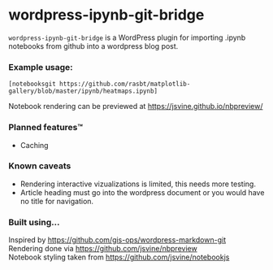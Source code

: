 # wordpress-ipynb-git-bridge
`wordpress-ipynb-git-bridge` is a WordPress plugin for importing .ipynb notebooks from github into a wordpress blog post.


### Example usage:
```[notebooksgit https://github.com/rasbt/matplotlib-gallery/blob/master/ipynb/heatmaps.ipynb]```  

Notebook rendering can be previewed at https://jsvine.github.io/nbpreview/

### Planned features&trade;
- Caching

### Known caveats
- Rendering interactive vizualizations is limited, this needs more testing.
- Article heading must go into the wordpress document or you would have no title for navigation.

### Built using...
Inspired by https://github.com/gis-ops/wordpress-markdown-git  
Rendering done via https://github.com/jsvine/nbpreview  
Notebook styling taken from https://github.com/jsvine/notebookjs  
